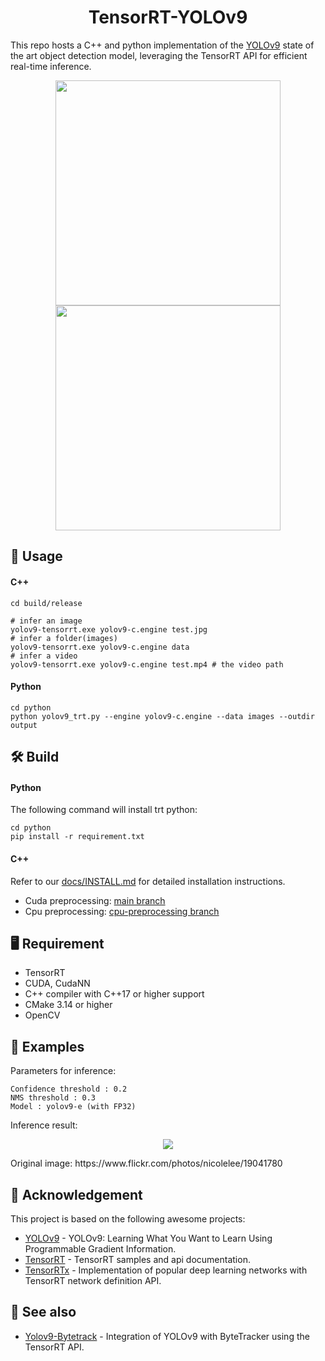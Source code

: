 
<h1 align="center"><span>TensorRT-YOLOv9</span></h1>

 This repo hosts a C++ and python implementation of the [YOLOv9](https://github.com/WongKinYiu/yolov9) state of the art object detection model, leveraging the TensorRT API for efficient real-time inference.
<p align="center" margin: 0 auto;>
  <img src="assets/traffic.gif" width="360px" />
  <img src="assets/parkinglot.gif" width="360px" /> 
</p>

## 🚀 Usage

#### C++

``` shell
cd build/release

# infer an image
yolov9-tensorrt.exe yolov9-c.engine test.jpg
# infer a folder(images)
yolov9-tensorrt.exe yolov9-c.engine data
# infer a video
yolov9-tensorrt.exe yolov9-c.engine test.mp4 # the video path
```

#### Python

``` shell
cd python
python yolov9_trt.py --engine yolov9-c.engine --data images --outdir output
```

## 🛠️ Build

#### Python

The following command will install trt python:

``` shell
cd python
pip install -r requirement.txt
```

#### C++

Refer to our [docs/INSTALL.md](https://github.com/spacewalk01/tensorrt-yolov9/blob/main/docs/INSTALL.md) for detailed installation instructions.

- Cuda preprocessing: [main branch](https://github.com/spacewalk01/TensorRT-YOLOv9/tree/main)
- Cpu preprocessing: [cpu-preprocessing branch](https://github.com/spacewalk01/TensorRT-YOLOv9/tree/cpu_preprocessing)
  
## 🖥️ Requirement
   - TensorRT
   - CUDA, CudaNN
   - C++ compiler with C++17 or higher support
   - CMake 3.14 or higher
   - OpenCV

## 🌱 Examples

Parameters for inference:

``` 
Confidence threshold : 0.2
NMS threshold : 0.3
Model : yolov9-e (with FP32)
```

Inference result:

<p align="center" margin: 0 auto;>
  <img src="assets/street_o.jpg" /> 
</p>
Original image: https://www.flickr.com/photos/nicolelee/19041780

## 👏 Acknowledgement

This project is based on the following awesome projects:
- [YOLOv9](https://github.com/WongKinYiu/yolov9) - YOLOv9: Learning What You Want to Learn Using Programmable Gradient Information.
- [TensorRT](https://github.com/NVIDIA/TensorRT/tree/release/8.6/samples) - TensorRT samples and api documentation.
- [TensorRTx](https://github.com/wang-xinyu/tensorrtx) - Implementation of popular deep learning networks with TensorRT network definition API.

## 🔗 See also
- [Yolov9-Bytetrack](https://github.com/spacewalk01/yolov9-bytetrack-tensorrt) - Integration of YOLOv9 with ByteTracker using the TensorRT API.
